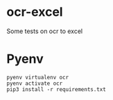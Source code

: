 # ocr-excel
Some tests on ocr to excel



# Pyenv 

```
pyenv virtualenv ocr
pyenv activate ocr
pip3 install -r requirements.txt
```


